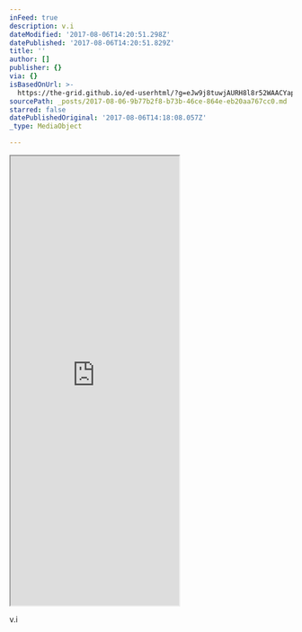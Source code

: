 ```yaml
---
inFeed: true
description: v.i
dateModified: '2017-08-06T14:20:51.298Z'
datePublished: '2017-08-06T14:20:51.829Z'
title: ''
author: []
publisher: {}
via: {}
isBasedOnUrl: >-
  https://the-grid.github.io/ed-userhtml/?g=eJw9j8tuwjAURH8l8r52WAACYapuECjhEbFAeINC7vUj4BhuDKj9emiBLs9oZjQzcppKj0lLlWQ2xlM7FAJC1XITgjkir4IXOpBvBQgUncnX7FTka31Q53lolos6V2o10MoA7FRGdSfrLa-bn-L7qLtTOz2vG1If20JcHd5-az7R7xEAQUa6IEtuDqKVrN9LWWLRGRsl66YP-Ju1DwRIkj3Yl2Rc87b8C698ysZ5KME1hnM-Es9T4ztV5UuD
sourcePath: _posts/2017-08-06-9b77b2f8-b73b-46ce-864e-eb20aa767cc0.md
starred: false
datePublishedOriginal: '2017-08-06T14:18:08.057Z'
_type: MediaObject

---
```

<iframe src="https://the-grid.github.io/ed-userhtml/?g=eJw9j8tuwjAURH8lstQldrIA1AqD2CBQQtOIRVVvUMi9fkAcw40b1H59oa_tnNHRzMxpqj0mPTWS2RjP_ZMQEJqemxBMi7wJXuhAvhcgUGSr5eZcFTt9Updt6MrnY6HUy6NWBmCvcjpm-aQcXj-rj1aP13Z92XWkRm-VGBxe75oF-gMCIMhI78iSq4NoJZtOUpZYdMZGybI0fWDJ965DIECS7EZ9TcZ1f53_4FeQsnkRanCd4ZzPxM-r-ReTLUuk" height="800" style=""></iframe>

v.i